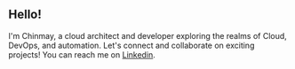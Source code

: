 ## Hello!

I'm Chinmay, a cloud architect and developer exploring the realms of Cloud, DevOps, and automation. Let's connect and collaborate on exciting projects! You can reach me on [Linkedin](https://www.linkedin.com/in/chinmaykumar-vyas/).
